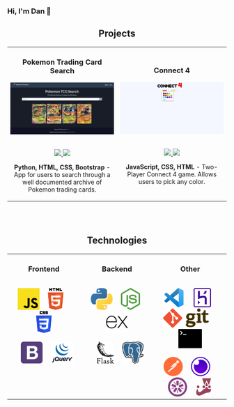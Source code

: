 ### Hi, I'm Dan 👋
<h2 align="center" color="white">Projects</h2>
    <div align="center">
        <table>
            <tr>
                <td width="50%">
                    <h3 align="center" color="white">Pokemon Trading Card Search</h3>
                    <div align="center">
                        <a href='https://pokemon-tcg-search-dvo.herokuapp.com/'>
                            <img src="images/app-demos/poke_search_demo.gif" alt="pokemon-tcg-search-info" height="100%" />
                        </a>
                        <br>
                        <br>
                        <p>
                            <a href="https://github.com/thedvo/pokemon-trading-card-search-app" target="_blank">
                                <img src="https://img.shields.io/badge/Repo-lightgrey?style=for-the-badge&logo=github" />
                            </a>
                            <a href="https://pokemon-tcg-search-dvo.herokuapp.com/" target="_blank">
                                <img src="https://img.shields.io/badge/-website-green?style=for-the-badge&color=0CA4BD" />
                            </a>
                        </p>
                        <p><strong>Python, HTML, CSS, Bootstrap </strong> - App for users to search through a well documented archive of Pokemon trading cards. </p>
                    </div>
                </td>
                <td width="50%">
                    <h3 align="center" color="white">Connect 4</h3>
                    <div align="center">
                        <a href='https://thedvo.github.io/Connect-Four/'>
                            <img src="images/app-demos/connect-4-demo.gif" height="100%" />
                        </a>
                        <br>
                        <br>
                        <p>
                            <a href="https://github.com/thedvo/Connect-Four" target="_blank">
                                <img src="https://img.shields.io/badge/Repo-lightgrey?style=for-the-badge&logo=github" />
                            </a>
                            <a href="https://thedvo.github.io/Connect-Four/" target="_blank">
                                <img src="https://img.shields.io/badge/-website-green?style=for-the-badge&color=0CA4BD" />
                            </a>
                        </p>
                        <p><strong>JavaScript, CSS, HTML</strong> - Two-Player Connect 4 game. Allows users to pick any color. </p>
                    </div>
                </td>
        </table>
    </div>
    <br>
    <br>
<h2 align="center" color="white">Technologies</h2>
    <div align="center">
        <table>
            <tr>
                <td valign="top" width="33.3333%">
                    <h3 align="center" color="white">Frontend</h2>
                    <br>
                    <div align="center">
                        <img src="images/tech-stack/javascript.svg"
                            alt="JavaScript" height="50" />
                        &nbsp&nbsp&nbsp
                        <img src="images/tech-stack/html-5.svg"
                            alt="HTML" height="50" />
                        &nbsp&nbsp&nbsp
                        <img src="images/tech-stack/css-3.svg"
                            alt="CSS" height="50" />
                        <br>
                        <br>
                        &nbsp&nbsp&nbsp
                        <img src="images/tech-stack/bootstrap.svg"
                            alt="Bootstrap" height="50" />
                        &nbsp&nbsp&nbsp
                        <img src="images/tech-stack/jquery-vertical.svg"
                            alt="jQuery" height="50" />
                    </div>
                </td>
                <td valign="top" width="33.3333%">
                    <h3 align="center" color="white">Backend</h3>
                    <br>
                    <div align="center">
                        &nbsp
                        <img src="images/tech-stack/python.svg"
                            alt="Python" height="50" />
                        &nbsp&nbsp&nbsp
                        <img src="images/tech-stack/nodejs-icon.svg"
                            alt="Node.js" height="50" />
                        &nbsp&nbsp&nbsp
                        <img src="images/tech-stack/expressjs-icon.svg"
                            alt="Express" height="50" />
                        <br>
                        <br>
                        &nbsp&nbsp&nbsp
                        <img src="images/tech-stack/flask.svg"
                            alt="Flask" height="50" />
                        &nbsp&nbsp&nbsp
                        <img src="images/tech-stack/postgresql.svg"
                            alt="Postgresql" height="50" />
                        <br>
                        <br>
                    </div>
                </td>
                <td valign="top" width="33.3333%">
                    <h3 align="center" color="white">Other</h3>
                    <br>
                    <div align="center">
                        &nbsp
                        <img src="images/tech-stack/visual-studio-code.svg"
                            alt="VS Code" height="44" />
                        &nbsp&nbsp&nbsp&nbsp
                        <img src="images/tech-stack/heroku-icon.svg"
                            alt="Heroku" height="44" />
                        &nbsp&nbsp&nbsp&nbsp
                        <img src="images/tech-stack/Git-logo.svg"
                            alt="Git" height="44" />
                        &nbsp&nbsp&nbsp&nbsp
                        <img src="images/tech-stack/terminal.svg" alt="Terminal" height="44" />
                        <br>
                        <br>
                        <img src="images/tech-stack/postman-icon.svg"
                            alt="Postman" height="44" />
                        &nbsp&nbsp&nbsp
                        <img src="images/tech-stack/insomnia.svg"
                            alt="Insomnia" height="44" />
                        &nbsp&nbsp&nbsp
                        <img src="images/tech-stack/jasmine.svg"
                            alt="Jasmine" height="44" />
                        &nbsp&nbsp&nbsp
                        <img src="images/tech-stack/jest.svg"
                            alt="Jest" height="44" />
                    </div>
                </td>
            </tr>
        </table>
    </div>
    </br>
    </br>
<!--
**thedvo/thedvo** is a ✨ _special_ ✨ repository because its `README.md` (this file) appears on your GitHub profile.

Here are some ideas to get you started:

- 🔭 I’m currently working on ...
- 🌱 I’m currently learning ...
- 👯 I’m looking to collaborate on ...
- 🤔 I’m looking for help with ...
- 💬 Ask me about ...
- 📫 How to reach me: ...
- 😄 Pronouns: ...
- ⚡ Fun fact: ...
-->

